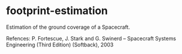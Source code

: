# footprint-estimation
Estimation of the ground coverage of a Spacecraft.

Refences: P. Fortescue, J. Stark and G. Swinerd – Spacecraft Systems Engineering (Third Edition) (Softback), 2003

